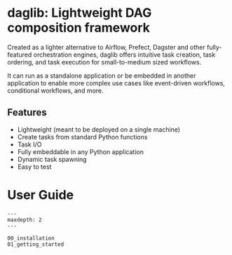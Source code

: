 # daglib: Lightweight DAG composition framework

Created as a lighter alternative to Airflow, Prefect, Dagster and other fully-featured orchestration engines, daglib offers intuitive task creation, task ordering, and task execution for small-to-medium sized workflows.

It can run as a standalone application or be embedded in another application to enable more complex use cases like event-driven workflows, conditional workflows, and more.

## Features

- Lightweight (meant to be deployed on a single machine)
- Create tasks from standard Python functions
- Task I/O
- Fully embeddable in any Python application
- Dynamic task spawning
- Easy to test

# User Guide
```{toctree}
---
maxdepth: 2
---

00_installation
01_getting_started
```
